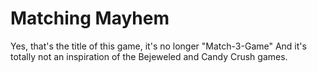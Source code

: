 # Matching Mayhem
 Yes, that's the title of this game, it's no longer "Match-3-Game"
 And it's totally not an inspiration of the Bejeweled and Candy Crush games.
